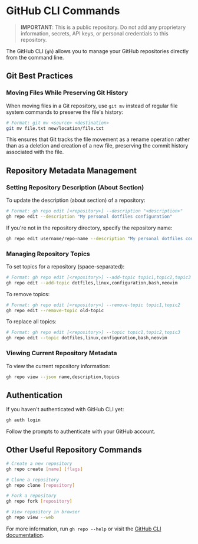 # GitHub CLI Commands

> **IMPORTANT**: This is a public repository. Do not add any proprietary information, secrets, API keys, or personal credentials to this repository.

The GitHub CLI (`gh`) allows you to manage your GitHub repositories directly from the command line.

## Git Best Practices

### Moving Files While Preserving Git History

When moving files in a Git repository, use `git mv` instead of regular file system commands to preserve the file's history:

```bash
# Format: git mv <source> <destination>
git mv file.txt new/location/file.txt
```

This ensures that Git tracks the file movement as a rename operation rather than as a deletion and creation of a new file, preserving the commit history associated with the file.

## Repository Metadata Management

### Setting Repository Description (About Section)

To update the description (about section) of a repository:

```bash
# Format: gh repo edit [<repository>] --description "<description>"
gh repo edit --description "My personal dotfiles configuration"
```

If you're not in the repository directory, specify the repository name:

```bash
gh repo edit username/repo-name --description "My personal dotfiles configuration"
```

### Managing Repository Topics

To set topics for a repository (space-separated):

```bash
# Format: gh repo edit [<repository>] --add-topic topic1,topic2,topic3
gh repo edit --add-topic dotfiles,linux,configuration,bash,neovim
```

To remove topics:

```bash
# Format: gh repo edit [<repository>] --remove-topic topic1,topic2
gh repo edit --remove-topic old-topic
```

To replace all topics:

```bash
# Format: gh repo edit [<repository>] --topic topic1,topic2,topic3
gh repo edit --topic dotfiles,linux,configuration,bash,neovim
```

### Viewing Current Repository Metadata

To view the current repository information:

```bash
gh repo view --json name,description,topics
```

## Authentication

If you haven't authenticated with GitHub CLI yet:

```bash
gh auth login
```

Follow the prompts to authenticate with your GitHub account.

## Other Useful Repository Commands

```bash
# Create a new repository
gh repo create [name] [flags]

# Clone a repository
gh repo clone [repository]

# Fork a repository
gh repo fork [repository]

# View repository in browser
gh repo view --web
```

For more information, run `gh repo --help` or visit the [GitHub CLI documentation](https://cli.github.com/manual/).
